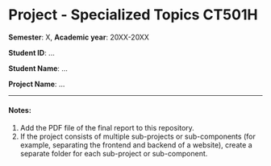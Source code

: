 # Project - Specialized Topics CT501H

**Semester**: X, **Academic year**: 20XX-20XX

**Student ID**: ...

**Student Name**: ...

**Project Name**: ...

---

#### Notes:

1. Add the PDF file of the final report to this repository.
2. If the project consists of multiple sub-projects or sub-components (for example, separating the frontend and backend of a website), create a separate folder for each sub-project or sub-component.

